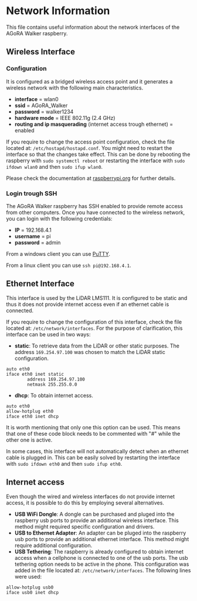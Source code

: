 # Network Information
This file contains useful information about the network interfaces of the AGoRA Walker raspberry.

## Wireless Interface

### Configuration
It is configured as a bridged wireless access point and it generates a wireless network with the following main characteristics. 

* **interface** = wlan0
* **ssid** = AGoRA_Walker
* **password** = walker1234
* **hardware mode** = IEEE 802.11g (2.4 GHz)
* **routing and ip masquerading** (internet access trough ethernet) = enabled

If you require to change the access point configuration, check the file located at: `/etc/hostapd/hostapd.conf`. You might need to restart the interface so that the changes take effect. This can be done by rebooting the raspberry with `sudo systemctl reboot` or restarting the interface with `sudo ifdown wlan0` and then `sudo ifup wlan0`.

Please check the documentation at [raspberrypi.org](https://www.raspberrypi.org/documentation/configuration/wireless/access-point-routed.md) for further details.

### Login trough SSH
The AGoRA Walker raspberry has SSH enabled to provide remote access from other computers. Once you have connected to the wireless network, you can login with the following credentials:

* **IP** = 192.168.4.1
* **username** = pi
* **password** = admin

From a windows client you can use [PuTTY](https://www.chiark.greenend.org.uk/~sgtatham/putty/latest.html).

From a linux client you can use `ssh pi@192.168.4.1`.

## Ethernet Interface
This interface is used by the LiDAR LMS111. It is configured to be static and thus it does not provide internet access even if an ethernet cable is connected.

If you require to change the configuration of this interface, check the file located at: `/etc/network/interfaces`. For the purpose of clarification, this interface can be used in two ways:

* **static**: To retrieve data from the LiDAR or other static purposes. The address `169.254.97.100` was chosen to match the LiDAR static configuration.
```
auto eth0
iface eth0 inet static
        address 169.254.97.100
        netmask 255.255.0.0
```
* **dhcp**: To obtain internet access.
```
auto eth0
allow-hotplug eth0
iface eth0 inet dhcp
```

It is worth mentioning that only one this option can be used. This means that one of these code block needs to be commented with "#" while the other one is active.

In some cases, this interface will not automatically detect when an ethernet cable is plugged in. This can be easily solved by restarting the interface with `sudo ifdown eth0` and then `sudo ifup eth0`.

## Internet access
Even though the wired and wireless interfaces do not provide internet access, it is possible to do this by employing several alternatives.

* **USB WiFi Dongle**: A dongle can be purchased and pluged into the raspberry usb ports to provide an additional wireless interface. This method might required specific configuration and drivers.
* **USB to Ethernet Adapter**: An adapter can be pluged into the raspberry usb ports to provide an additional ethernet interface. This method might require additional configuration.
* **USB Tethering**: The raspberry is already configured to obtain internet access when a cellphone is connected to one of the usb ports. The usb tethering option needs to be active in the phone. This configuration was added in the file located at: `/etc/network/interfaces`. The following lines were used:
```
allow-hotplug usb0
iface usb0 inet dhcp
```
